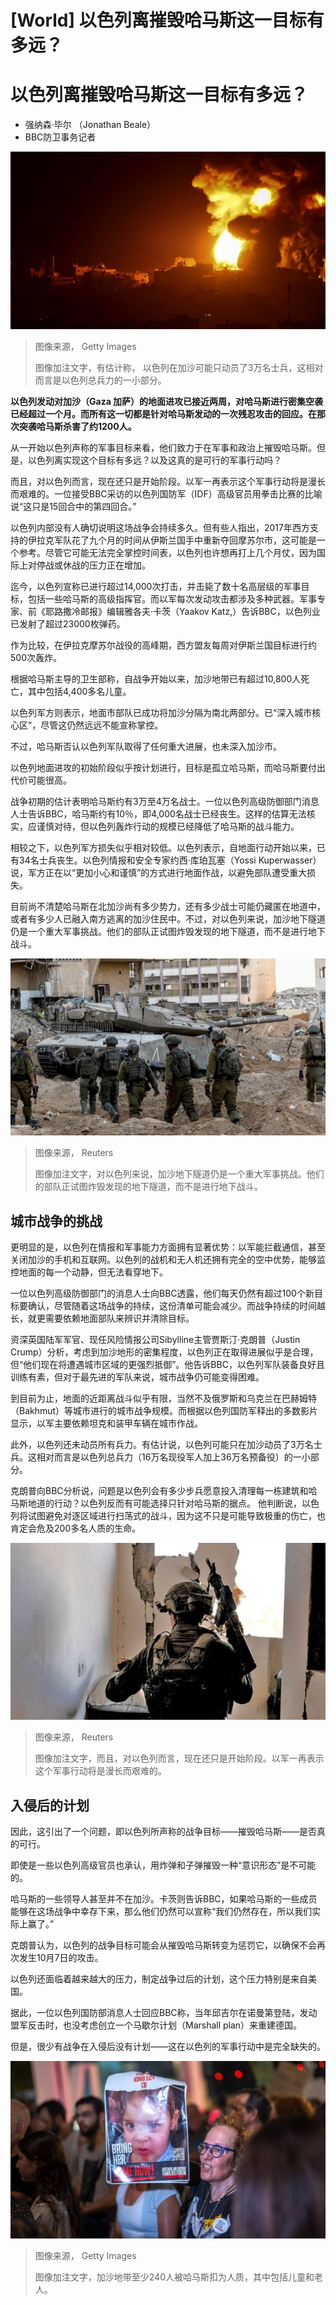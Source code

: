 # [World] 以色列离摧毁哈马斯这一目标有多远？

#  以色列离摧毁哈马斯这一目标有多远？

  * 强纳森·毕尔 （Jonathan Beale） 
  * BBC防卫事务记者 


![。](_131664467_mediaitem131664466.jpg)

> 图像来源，  Getty Images
>
> 图像加注文字，有估计称， 以色列在加沙可能只动员了3万名士兵，这相对而言是以色列总兵力的一小部分。

**以色列发动对加沙（Gaza 加萨）的地面进攻已接近两周，对哈马斯进行密集空袭已经超过一个月。而所有这一切都是针对哈马斯发动的一次残忍攻击的回应。在那次突袭哈马斯杀害了约1200人。**

从一开始以色列声称的军事目标来看，他们致力于在军事和政治上摧毁哈马斯。但是，以色列离实现这个目标有多远？以及这真的是可行的军事行动吗？

而且，对以色列而言，现在还只是开始阶段。以军一再表示这个军事行动将是漫长而艰难的。一位接受BBC采访的以色列国防军（IDF）高级官员用拳击比赛的比喻说“这只是15回合中的第四回合。”

以色列内部没有人确切说明这场战争会持续多久。但有些人指出，2017年西方支持的伊拉克军队花了九个月的时间从伊斯兰国手中重新夺回摩苏尔市，这可能是一个参考。尽管它可能无法完全掌控时间表，以色列也许想再打上几个月仗，因为国际上对停战或休战的压力正在增加。

迄今，以色列宣称已进行超过14,000次打击，并击毙了数十名高层级的军事目标，包括一些哈马斯的高级指挥官。而以军每次发动攻击都涉及多种武器。军事专家、前《耶路撒冷邮报》编辑雅各夫·卡茨（​​Yaakov Katz,）告诉BBC，以色列业已发射了超过23000枚弹药。

作为比较，在伊拉克摩苏尔战役的高峰期，西方盟友每周对伊斯兰国目标进行约500次轰炸。

根据哈马斯主导的卫生部称，自战争开始以来，加沙地带已有超过10,800人死亡，其中包括4,400多名儿童。

以色列军方则表示，地面市部队已成功将加沙分隔为南北两部分。已“深入城市核心区”，尽管这仍然远远不能宣称掌控。

不过，哈马斯否认以色列军队取得了任何重大进展，也未深入加沙市。

以色列地面进攻的初始阶段似乎按计划进行，目标是孤立哈马斯，而哈马斯要付出代价可能很高。

战争初期的估计表明哈马斯约有3万至4万名战士。一位以色列高级防御部门消息人士告诉BBC，哈马斯约有10％，即4,000名战士已经丧生。这样的估算无法核实，应谨慎对待，但以色列轰炸行动的规模已经降低了哈马斯的战斗能力。

相较之下，以色列军方损失似乎相对较低。以色列表示，自地面行动开始以来，已有34名士兵丧生。以色列情报和安全专家约西·库珀瓦塞（Yossi Kuperwasser）说，军方正在以“更加小心和谨慎”的方式进行地面作战，以避免部队遭受重大损失。

目前尚不清楚哈马斯在北加沙尚有多少势力，还有多少战士可能仍藏匿在地道中，或者有多少人已融入南方逃离的加沙住民中。不过，对以色列来说，加沙地下隧道仍是一个重大军事挑战。他们的部队正试图炸毁发现的地下隧道，而不是进行地下战斗。

![。](_131662909_50ccc87ebacbd800d20891204f3f81e3681bc28a.jpg)

> 图像来源，  Reuters
>
> 图像加注文字，对以色列来说，加沙地下隧道仍是一个重大军事挑战。他们的部队正试图炸毁发现的地下隧道，而不是进行地下战斗。

##  城市战争的挑战

更明显的是，以色列在情报和军事能力方面拥有显著优势：以军能拦截通信，甚至关闭加沙的手机和互联网。以色列的战机和无人机还拥有完全的空中优势，能够监控地面的每一个动静，但无法看穿地下。

一位以色列高级防御部门的消息人士向BBC透露，他们每天仍然有超过100个新目标要确认，尽管随着这场战争的持续，这份清单可能会减少。而战争持续的时间越长，就更需要依赖地面部队来辨识并清除目标。

资深英国陆军军官、现任风险情报公司Sibylline主管贾斯汀·克朗普（Justin Crump）分析，考虑到加沙地形的密集程度，以色列正在取得进展似乎是合理，但“他们现在将遭遇城市区域的更强烈抵御”。他告诉BBC，以色列军队装备良好且训练有素，但对于最先进的军队来说，城市战争仍可能变得困难。

到目前为止，地面的近距离战斗似乎有限，当然不及俄罗斯和乌克兰在巴赫姆特（Bakhmut）等城市进行的城市战争规模。而根据以色列国防军释出的多数影片显示，以军主要依赖坦克和装甲车辆在城市作战。

此外，以色列还未动员所有兵力。有估计说，以色列可能只在加沙动员了3万名士兵。这相对而言是以色列总兵力（16万名现役军人加上36万名预备役）的一小部分。

克朗普向BBC分析说，问题是以色列会有多少步兵愿意投入清理每一栋建筑和哈马斯地道的行动？以色列反而有可能选择只针对哈马斯的据点。 他判断说，以色列将试图避免对逐区域进行扫荡式的战斗，因为这不只是可能导致极重的伤亡，也肯定会危及200多名人质的生命。

![。](_131667688_14a9363e1e77603a1ba7424e85c6ebca8d7b0e5c.jpg)

> 图像来源，  Reuters
>
> 图像加注文字，而且，对以色列而言，现在还只是开始阶段。以军一再表示这个军事行动将是漫长而艰难的。

##  入侵后的计划

因此，这引出了一个问题，即以色列所声称的战争目标——摧毁哈马斯——是否真的可行。

即使是一些以色列高级官员也承认，用炸弹和子弹摧毁一种“意识形态”是不可能的。

哈马斯的一些领导人甚至并不在加沙。卡茨则告诉BBC，如果哈马斯的一些成员能够在这场战争中幸存下来，那么他们仍然可以宣称“我们仍然存在，所以我们实际上赢了。”

克朗普认为，以色列的战争目标可能会从摧毁哈马斯转变为惩罚它，以确保不会再次发生10月7日的攻击。

以色列还面临着越来越大的压力，制定战争过后的计划，这个压力特别是来自美国。

据此，一位以色列国防部消息人士回应BBC称，当年邱吉尔在诺曼第登陆，发动盟军反击时，也没考虑创立一个马歇尔计划（Marshall plan）来重建德国。

但是，很少有战争在入侵后没有计划——这在以色列的军事行动中是完全缺失的。

![Families and friends of Israelis held hostage by Hamas in Gaza gathered at "Hostages Square" outside the Art Museum of Tel Aviv, urging the Israeli government to take immediate action for the release of the hostages. This event took place on 28 October.](_131612968_mediaitem131612967.jpg)

> 图像来源，  Getty Images
>
> 图像加注文字，加沙地带至少240人被哈马斯扣为人质，其中包括儿童和老人。


